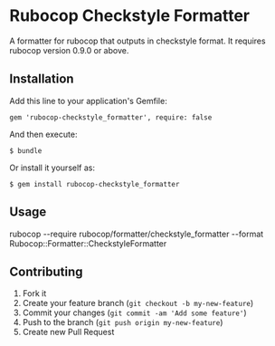 # Rubocop Checkstyle Formatter

A formatter for rubocop that outputs in checkstyle format.
It requires rubocop version 0.9.0 or above.

## Installation

Add this line to your application's Gemfile:

    gem 'rubocop-checkstyle_formatter', require: false

And then execute:

    $ bundle

Or install it yourself as:

    $ gem install rubocop-checkstyle_formatter

## Usage

rubocop --require rubocop/formatter/checkstyle_formatter --format Rubocop::Formatter::CheckstyleFormatter

## Contributing

1. Fork it
2. Create your feature branch (`git checkout -b my-new-feature`)
3. Commit your changes (`git commit -am 'Add some feature'`)
4. Push to the branch (`git push origin my-new-feature`)
5. Create new Pull Request
